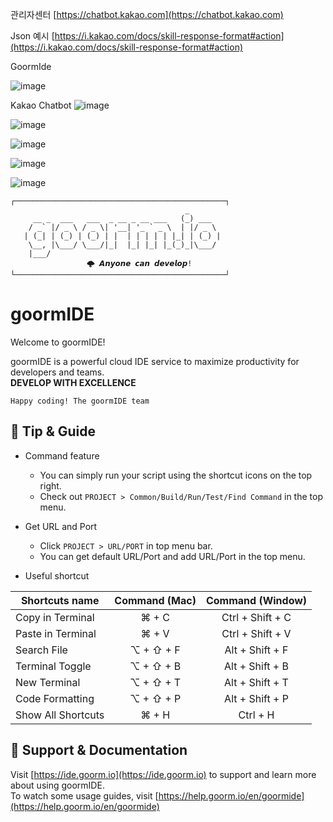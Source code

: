 관리자센터
[https://chatbot.kakao.com](https://chatbot.kakao.com)

Json 예시
[https://i.kakao.com/docs/skill-response-format#action](https://i.kakao.com/docs/skill-response-format#action)


GoormIde 


![image](https://user-images.githubusercontent.com/116808840/199216515-1cdc927f-aac9-4d02-859c-c5e5d8c7594c.png)


Kakao Chatbot
![image](https://user-images.githubusercontent.com/116808840/199216598-39694db0-673c-4cac-a1ab-b2b22f6da680.png)

![image](https://user-images.githubusercontent.com/116808840/199216807-78b8cb48-ae3c-4cd2-93e2-dcb51cd3e998.png)

![image](https://user-images.githubusercontent.com/116808840/199216891-fbe0d543-8df8-4b97-8561-978c3cc4ee44.png)

![image](https://user-images.githubusercontent.com/116808840/199216967-983bbebe-ee52-43fa-a4ea-f537a6306978.png)

![image](https://user-images.githubusercontent.com/116808840/199217229-77e10c44-405d-4052-b1b3-5b5fe1722ad7.png)






```
┌───────────────────────────────────────────────┐
                                       _       
     __ _  ___   ___  _ __ _ __ ___   (_) ___  
    / _` |/ _ \ / _ \| '__| '_ ` _ \  | |/ _ \ 
   | (_| | (_) | (_) | |  | | | | | |_| | (_) |
    \__, |\___/ \___/|_|  |_| |_| |_(_)_|\___/ 
    |___/                                      
			     🌩 𝘼𝙣𝙮𝙤𝙣𝙚 𝙘𝙖𝙣 𝙙𝙚𝙫𝙚𝙡𝙤𝙥!
└───────────────────────────────────────────────┘
```

# goormIDE
Welcome to goormIDE!

goormIDE is a powerful cloud IDE service to maximize productivity for developers and teams.  
**DEVELOP WITH EXCELLENCE**  

`Happy coding! The goormIDE team`


## 🔧 Tip & Guide

* Command feature
	* You can simply run your script using the shortcut icons on the top right.
	* Check out `PROJECT > Common/Build/Run/Test/Find Command` in the top menu.
	
* Get URL and Port
	* Click `PROJECT > URL/PORT` in top menu bar.
	* You can get default URL/Port and add URL/Port in the top menu.

* Useful shortcut
	
| Shortcuts name     | Command (Mac) | Command (Window) |
| ------------------ | :-----------: | :--------------: |
| Copy in Terminal   | ⌘ + C         | Ctrl + Shift + C |
| Paste in Terminal  | ⌘ + V         | Ctrl + Shift + V |
| Search File        | ⌥ + ⇧ + F     | Alt + Shift + F  |
| Terminal Toggle    | ⌥ + ⇧ + B     | Alt + Shift + B  |
| New Terminal       | ⌥ + ⇧ + T     | Alt + Shift + T  |
| Code Formatting    | ⌥ + ⇧ + P     | Alt + Shift + P  |
| Show All Shortcuts | ⌘ + H         | Ctrl + H         |

## 💬 Support & Documentation

Visit [https://ide.goorm.io](https://ide.goorm.io) to support and learn more about using goormIDE.  
To watch some usage guides, visit [https://help.goorm.io/en/goormide](https://help.goorm.io/en/goormide)
